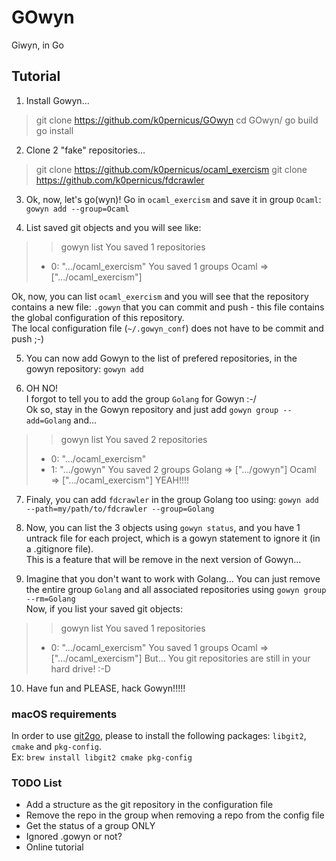 # GOwyn
Giwyn, in Go

## Tutorial

1.	Install Gowyn...

>	git clone https://github.com/k0pernicus/GOwyn
>	cd GOwyn/
>	go build
>	go install

2.	Clone 2 "fake" repositories...

>	git clone https://github.com/k0pernicus/ocaml_exercism
>	git clone https://github.com/k0pernicus/fdcrawler

3.	Ok, now, let's go(wyn)!
		Go in `ocaml_exercism` and save it in group `Ocaml`: `gowyn add --group=Ocaml`

4.	List saved git objects and you will see like:

>> gowyn list
>You saved 1 repositories
>	* 0: ".../ocaml_exercism"
>You saved 1 groups
>	 Ocaml => [".../ocaml_exercism"]

Ok, now, you can list `ocaml_exercism` and you will see that the repository contains a new file: `.gowyn` that you can commit and push - this file contains the global configuration of this repository.  
The local configuration file (`~/.gowyn_conf`) does not have to be commit and push ;-)

5.	You can now add Gowyn to the list of prefered repositories, in the gowyn repository: `gowyn add`

6. 	OH NO!  
		I forgot to tell you to add the group `Golang` for Gowyn :-/  
		Ok so, stay in the Gowyn repository and just add `gowyn group --add=Golang` and...

>> gowyn list
>You saved 2 repositories
>	* 0: ".../ocaml_exercism"
>	* 1: ".../gowyn"
>You saved 2 groups
>	 Golang => [".../gowyn"]
>	 Ocaml => [".../ocaml_exercism"]
		YEAH!!!!

7.	Finaly, you can add `fdcrawler` in the group Golang too using: `gowyn add --path=my/path/to/fdcrawler --group=Golang`

8.	Now, you can list the 3 objects using `gowyn status`, and you have 1 untrack file for each project, which is a gowyn statement to ignore it (in a .gitignore file).  
This is a feature that will be remove in the next version of Gowyn...

9.	Imagine that you don't want to work with Golang... You can just remove the entire group `Golang` and all associated repositories using `gowyn group --rm=Golang`  
		Now, if you list your saved git objects:

>> gowyn list
>You saved 1 repositories
>	* 0: ".../ocaml_exercism"
>You saved 1 groups
>	 Ocaml => [".../ocaml_exercism"]
		But... You git repositories are still in your hard drive! :-D

10.	Have fun and PLEASE, hack Gowyn!!!!!

### macOS requirements
In order to use [git2go](https://github.com/libgit2/git2go), please to install the following packages: `libgit2`, `cmake` and `pkg-config`.   
Ex: `brew install libgit2 cmake pkg-config`

### TODO List
*	Add a structure as the git repository in the configuration file
*	Remove the repo in the group when removing a repo from the config file
*	Get the status of a group ONLY
* Ignored .gowyn or not?
*	Online tutorial
